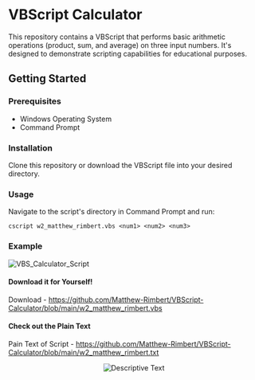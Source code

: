 # VBScript Calculator

This repository contains a VBScript that performs basic arithmetic operations (product, sum, and average) on three input numbers. It's designed to demonstrate scripting capabilities for educational purposes.

## Getting Started
### Prerequisites
- Windows Operating System <br>
- Command Prompt<br>

### Installation
Clone this repository or download the VBScript file into your desired directory.

### Usage
Navigate to the script's directory in Command Prompt and run:
```shell
cscript w2_matthew_rimbert.vbs <num1> <num2> <num3>
```
### Example
![VBS_Calculator_Script](https://github.com/Matthew-Rimbert/VBScript-Calculator/assets/169205418/787d65d3-cf36-42ef-bd97-35b07bd42aa5)

#### Download it for Yourself!
Download - https://github.com/Matthew-Rimbert/VBScript-Calculator/blob/main/w2_matthew_rimbert.vbs
#### Check out the Plain Text
Pain Text of Script - https://github.com/Matthew-Rimbert/VBScript-Calculator/blob/main/w2_matthew_rimbert.txt

<p align="center">
  <img src="https://github.com/Matthew-Rimbert/VBScript-Calculator/assets/169205418/02da44ec-02d9-46ed-9a2c-a2186aa2c2ae" alt="Descriptive Text">
</p>

